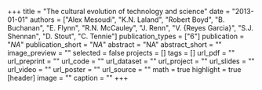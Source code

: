 +++
title = "The cultural evolution of technology and science"
date = "2013-01-01"
authors = ["Alex Mesoudi", "K.N. Laland", "Robert Boyd", "B. Buchanan", "E. Flynn", "R.N. McCauley", "J. Renn", "V. {Reyes Garcia}", "S.J. Shennan", "D. Stout", "C. Tennie"]
publication_types = ["6"]
publication = "_NA_"
publication_short = "_NA_"
abstract = "NA"
abstract_short = ""
image_preview = ""
selected = false
projects = []
tags = []
url_pdf = ""
url_preprint = ""
url_code = ""
url_dataset = ""
url_project = ""
url_slides = ""
url_video = ""
url_poster = ""
url_source = ""
math = true
highlight = true
[header]
image = ""
caption = ""
+++
